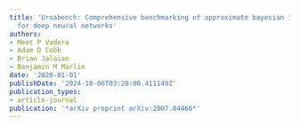 ```yaml
---
title: 'Ursabench: Comprehensive benchmarking of approximate bayesian inference methods
  for deep neural networks'
authors:
- Meet P Vadera
- Adam D Cobb
- Brian Jalaian
- Benjamin M Marlin
date: '2020-01-01'
publishDate: '2024-10-06T03:28:00.411149Z'
publication_types:
- article-journal
publication: '*arXiv preprint arXiv:2007.04466*'
---
```

